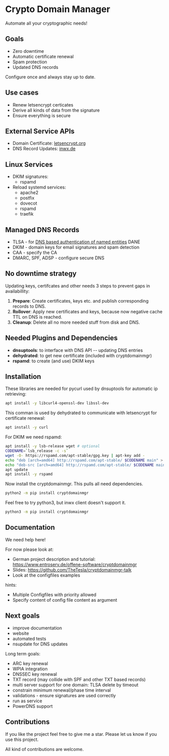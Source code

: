 # Crypto Domain Manager

Automate all your cryptographic needs!

## Goals

* Zero downtime
* Automatic certificate renewal
* Spam protection
* Updated DNS records

Configure once and always stay up to date.

## Use cases

* Renew letsencrypt certicates
* Derive all kinds of data from the signature
* Ensure everything is secure

## External Service APIs

* Domain Certificate: [letsencrypt.org](https://letsencrypt.org)
* DNS Record Updates: [inwx.de](https://inwx.de)

## Linux Services

* DKIM signatures:
  * rspamd
* Reload systemd services:
  * apache2
  * postfix
  * dovecot
  * rspamd
  * traefik

## Managed DNS Records

* TLSA - for [DNS based authentication of named entities](https://en.wikipedia.org/wiki/DNS-based_Authentication_of_Named_Entities) DANE
* DKIM - domain keys for email signatures and spam detection
* CAA - specify the CA
* DMARC, SPF, ADSP - configure secure DNS

## No downtime strategy

Updating keys, certifcates and other needs 3 steps to prevent gaps in availabillity:

1. **Prepare**: Create certificates, keys etc. and publish corresponding records to DNS.
2. **Rollover**: Apply new certificates and keys, because now negative cache TTL on DNS is reached.
3. **Cleanup**: Delete all no more needed stuff from disk and DNS.

## Needed Plugins and Dependencies

* **dnsuptools**: to interface with DNS API -- updating DNS entries
* **dehydrated**: to get new certificate (included with cryptdomainmgr)
* **rspamd**: to create (and use) DKIM keys

## Installation

These libraries are needed for pycurl used by dnsuptools for automatic ip retrieving:
```bash
apt install -y libcurl4-openssl-dev libssl-dev
```
This comman is used by dehydrated to communicate with letsencrypt for certificate renewal:
```bash
apt install -y curl
```
For DKIM we need rspamd:
```bash
apt install -y lsb-release wget # optional
CODENAME=`lsb_release -c -s`
wget -O- https://rspamd.com/apt-stable/gpg.key | apt-key add -
echo "deb [arch=amd64] http://rspamd.com/apt-stable/ $CODENAME main" > /etc/apt/sources.list.d/rspamd.list
echo "deb-src [arch=amd64] http://rspamd.com/apt-stable/ $CODENAME main" >> /etc/apt/sources.list.d/rspamd.list
apt update
apt install -y rspamd
```
Now install the cryptdomainmgr. This pulls all need dependencies.
```bash
python2 -m pip install cryptdomainmgr
```
Feel free to try python3, but inwx client doesn't support it.
```bash
python3 -m pip install cryptdomainmgr
```

## Documentation

We need help here!

For now please look at:
* German project description and tutorial: https://www.entroserv.de/offene-software/cryptdomainmgr
* Slides: https://github.com/TheTesla/cryptdomainmgr-talk
* Look at the configfiles examples

hints:
* Multiple Configfiles with priority allowed
* Specify content of config file content as argument

## Next goals

* improve documentation
* website
* automated tests
* nsupdate for DNS updates

Long term goals:
* ARC key renewal
* WPIA integration
* DNSSEC key renewal
* TXT record (may collide with SPF and other TXT based records)
* multi server support for one domain: TLSA delete by timeout
* constrain minimum renewal/phase time interval
* validations - ensure signatures are used correctly
* run as service
* PowerDNS support

## Contributions

If you like the project feel free to give me a star.
Please let us know if you use this project.

All kind of contributions are welcome.
